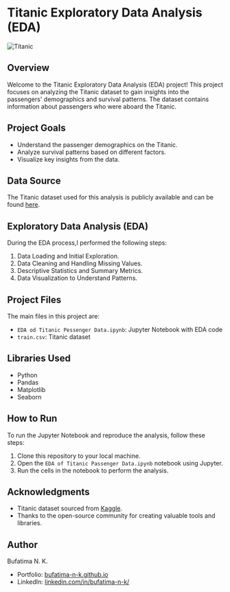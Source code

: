 # Titanic Exploratory Data Analysis (EDA)

![Titanic](titanic.jpeg)

## Overview

Welcome to the Titanic Exploratory Data Analysis (EDA) project! This project focuses on analyzing the Titanic dataset to gain insights into the passengers' demographics and survival patterns. The dataset contains information about passengers who were aboard the Titanic.

## Project Goals

- Understand the passenger demographics on the Titanic.
- Analyze survival patterns based on different factors.
- Visualize key insights from the data.

## Data Source

The Titanic dataset used for this analysis is publicly available and can be found [here](https://www.kaggle.com/c/titanic/data).

## Exploratory Data Analysis (EDA)

During the EDA process,I performed the following steps:

1. Data Loading and Initial Exploration.
2. Data Cleaning and Handling Missing Values.
3. Descriptive Statistics and Summary Metrics.
4. Data Visualization to Understand Patterns.

## Project Files

The main files in this project are:

- `EDA od Titanic Pessenger Data.ipynb`: Jupyter Notebook with EDA code
- `train.csv`: Titanic dataset

## Libraries Used

- Python
- Pandas
- Matplotlib
- Seaborn

## How to Run

To run the Jupyter Notebook and reproduce the analysis, follow these steps:

1. Clone this repository to your local machine.
2. Open the `EDA of Titanic Passenger Data.ipynb` notebook using Jupyter.
3. Run the cells in the notebook to perform the analysis.

## Acknowledgments

- Titanic dataset sourced from [Kaggle](https://www.kaggle.com/c/titanic/data).
- Thanks to the open-source community for creating valuable tools and libraries.

## Author

Bufatima N. K.
- Portfolio: [bufatima-n-k.github.io](https://bufatima-n-k.github.io)
- LinkedIn: [linkedin.com/in/bufatima-n-k/](https://www.linkedin.com/in/bufatima-n-k/)
